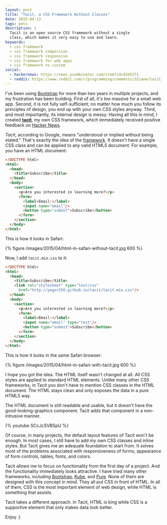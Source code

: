 ```yaml
---
layout: post
title: "Tacit, a CSS Framework Without Classes"
date: 2015-04-13
tags: pets
description: |
  Tacit is an open source CSS framework without a single
  class, which makes it very easy to use and learn.
keywords:
  - css framework
  - css framework comparison
  - css framework responsive
  - css framework for web apps
  - css framework vs custom
social:
  - hackernews: https://news.ycombinator.com/item?id=9345271
  - reddit: https://www.reddit.com/r/programming/comments/32ianw/tacit_a_css_framework_without_classes/
---
```


I've been using [Bootstrap](http://getbootstrap.com/)
for more than two years in multiple projects,
and my frustration has been building. First of all, it's too massive for
a small web app. Second, it is not fully self-sufficient; no matter
how much you follow its principles of design, you end up with your
own CSS styles anyway. Third, and most importantly, its internal
design is messy. Having all this in mind, I created
[**tacit**](https://github.com/yegor256/tacit), my own CSS framework,
which immediately received positive feedback on
[Hacker News](https://news.ycombinator.com/item?id=9345271).

<!--more-->

_Tacit_, according to Google, means "understood or implied without being stated."
That's exactly the idea of the [framework](https://github.com/yegor256/tacit).
It doesn't have a single
CSS class and can be applied to any valid HTML5 document. For example, you
have an HTML document:

```html
<!DOCTYPE html>
<html>
  <head>
    <title>Subscribe</title>
  </head>
  <body>
    <section>
      <p>Are you interested in learning more?</p>
      <form>
        <label>Email:</label>
        <input name="email"/>
        <button type="submit">Subscribe</button>
      </form>
    </section>
  </body>
</html>
```

This is how it looks in Safari:

{% figure /images/2015/04/html-in-safari-without-tacit.jpg 600 %}

Now, I add `tacit.min.css` to it:

```html
<!DOCTYPE html>
<html>
  <head>
    <title>Subscribe</title>
    <link rel="stylesheet" type="text/css"
      href="http://yegor256.github.io/tacit/tacit.min.css"/>
  </head>
  <body>
    <section>
      <p>Are you interested in learning more?</p>
      <form>
        <label>Email:</label>
        <input name="email" type="text"/>
        <button type="submit">Subscribe</button>
      </form>
    </section>
  </body>
</html>
```

This is how it looks in the same Safari browser:

{% figure /images/2015/04/html-in-safari-with-tacit.jpg 600 %}

I hope you got the idea. The HTML itself wasn't changed at all. All CSS
styles are applied to standard HTML elements. Unlike many other CSS frameworks,
in Tacit you don't have to mention CSS classes in the HTML document. The HTML
stays clean and only exposes the data in a pure HTML5 way.

The HTML document is still readable and usable, but it doesn't have the
good-looking-graphics component. Tacit adds that component in a non-intrusive
manner.

{% youtube SCcJcSVBSpU %}

Of course, in many projects, the default layout features of Tacit won't
be enough. In most cases, I still have to add my own CSS classes and inline
styles. But Tacit gives me an adequate foundation to start from. It solves
most of the problems associated with responsiveness of forms, appearance of
form controls, tables, fonts, and colors.

Tacit allows me to focus on functionality from the first day of a project. And
the functionality immediately looks attractive. I have tried many other
frameworks, including [Bootstrap](http://getbootstrap.com/),
[Kube](http://imperavi.com/kube/), and
[Pure](http://purecss.io/). None of them are designed with this concept in mind.
They all put CSS in front of HTML. In all of them, CSS is the most important
element of web design, while HTML is something that assists.

Tacit takes a different approach. In Tacit, HTML is king while CSS is a supportive
element that only makes data look better.

Enjoy :)
